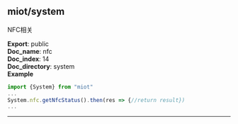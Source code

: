 <a name="module_miot/system"></a>

## miot/system
NFC相关

**Export**: public  
**Doc_name**: nfc  
**Doc_index**: 14  
**Doc_directory**: system  
**Example**  
```js
import {System} from "miot"
...
System.nfc.getNfcStatus().then(res => {//return result})
...
```

* * *

